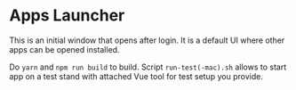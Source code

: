 # Apps Launcher

This is an initial window that opens after login. It is a default UI where other apps can be opened installed.

Do `yarn` and `npm run build` to build. Script `run-test(-mac).sh` allows to start app on a test stand with attached Vue tool for test setup you provide.